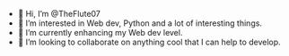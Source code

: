 - 👋 Hi, I’m @TheFlute07
- 👀 I’m interested in Web dev, Python and a lot of interesting things.
- 🌱 I’m currently enhancing my Web dev level.
- 💞️ I’m looking to collaborate on anything cool that I can help to develop.


<!---
TheFlute07/TheFlute07 is a ✨ special ✨ repository because its `README.md` (this file) appears on your GitHub profile.
You can click the Preview link to take a look at your changes.
--->
